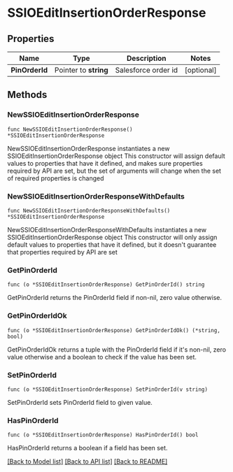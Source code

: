 # SSIOEditInsertionOrderResponse

## Properties

Name | Type | Description | Notes
------------ | ------------- | ------------- | -------------
**PinOrderId** | Pointer to **string** | Salesforce order id | [optional] 

## Methods

### NewSSIOEditInsertionOrderResponse

`func NewSSIOEditInsertionOrderResponse() *SSIOEditInsertionOrderResponse`

NewSSIOEditInsertionOrderResponse instantiates a new SSIOEditInsertionOrderResponse object
This constructor will assign default values to properties that have it defined,
and makes sure properties required by API are set, but the set of arguments
will change when the set of required properties is changed

### NewSSIOEditInsertionOrderResponseWithDefaults

`func NewSSIOEditInsertionOrderResponseWithDefaults() *SSIOEditInsertionOrderResponse`

NewSSIOEditInsertionOrderResponseWithDefaults instantiates a new SSIOEditInsertionOrderResponse object
This constructor will only assign default values to properties that have it defined,
but it doesn't guarantee that properties required by API are set

### GetPinOrderId

`func (o *SSIOEditInsertionOrderResponse) GetPinOrderId() string`

GetPinOrderId returns the PinOrderId field if non-nil, zero value otherwise.

### GetPinOrderIdOk

`func (o *SSIOEditInsertionOrderResponse) GetPinOrderIdOk() (*string, bool)`

GetPinOrderIdOk returns a tuple with the PinOrderId field if it's non-nil, zero value otherwise
and a boolean to check if the value has been set.

### SetPinOrderId

`func (o *SSIOEditInsertionOrderResponse) SetPinOrderId(v string)`

SetPinOrderId sets PinOrderId field to given value.

### HasPinOrderId

`func (o *SSIOEditInsertionOrderResponse) HasPinOrderId() bool`

HasPinOrderId returns a boolean if a field has been set.


[[Back to Model list]](../README.md#documentation-for-models) [[Back to API list]](../README.md#documentation-for-api-endpoints) [[Back to README]](../README.md)


